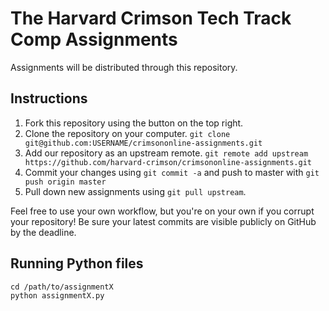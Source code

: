 # The Harvard Crimson Tech Track Comp Assignments
Assignments will be distributed through this repository.

## Instructions
1. Fork this repository using the button on the top right.
1. Clone the repository on your computer.
    `git clone git@github.com:USERNAME/crimsononline-assignments.git`
1. Add our repository as an upstream remote.
    `git remote add upstream https://github.com/harvard-crimson/crimsononline-assignments.git`
1. Commit your changes using `git commit -a` and push to master with `git push origin master`
1. Pull down new assignments using `git pull upstream`.

Feel free to use your own workflow, but you're on your own if you corrupt your repository! Be sure your latest commits are visible publicly on GitHub by the deadline.

## Running Python files
    cd /path/to/assignmentX
    python assignmentX.py    
